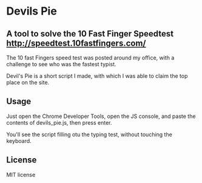 # Devils Pie

## A tool to solve the 10 Fast Finger Speedtest http://speedtest.10fastfingers.com/ 

The 10 fast Fingers speed test was posted around my office, with a challenge to see who was the fastest typist.

Devil's Pie is a short script I made, with which I was able to claim the top place on the site. 

## Usage

Just open the Chrome Developer Tools, open the JS console, and paste the contents of devils_pie.js, then press enter.

You'll see the script filling otu the typing test, without touching the keyboard. 

## License

MIT license
